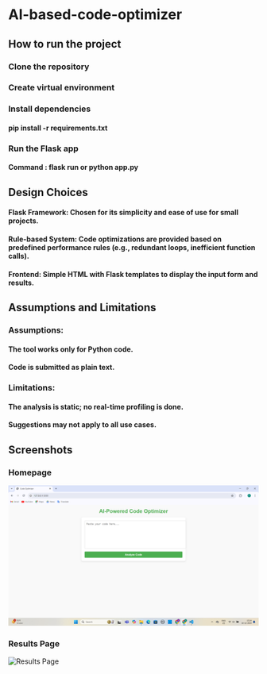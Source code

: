# AI-based-code-optimizer

## How to run the project

### Clone the repository
### Create virtual environment
### Install dependencies
#### pip install -r requirements.txt
### Run the Flask app
#### Command : flask run or python app.py

## Design Choices
#### Flask Framework: Chosen for its simplicity and ease of use for small projects.
#### Rule-based System: Code optimizations are provided based on predefined performance rules (e.g., redundant loops, inefficient function calls).
#### Frontend: Simple HTML with Flask templates to display the input form and results.
## Assumptions and Limitations
### Assumptions:
#### The tool works only for Python code.
#### Code is submitted as plain text.
### Limitations:
#### The analysis is static; no real-time profiling is done.
#### Suggestions may not apply to all use cases.

## Screenshots

### Homepage
![Homepage](screenshots/homepage.png)

### Results Page
![Results Page](screenshots/results.png)

